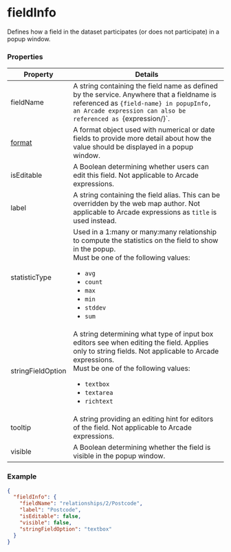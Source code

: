 # fieldInfo

Defines how a field in the dataset participates (or does not participate) in a popup window.

### Properties

| Property | Details
| --- | ---
| fieldName | A string containing the field name as defined by the service. Anywhere that a fieldname is referenced as `{field-name} in popupInfo, an Arcade expression can also be referenced as `{expression/<expression-name>}`.
| [format](format.md) | A format object used with numerical or date fields to provide more detail about how the value should be displayed in a popup window.
| isEditable | A Boolean determining whether users can edit this field. Not applicable to Arcade expressions.
| label | A string containing the field alias. This can be overridden by the web map author. Not applicable to Arcade expressions as `title` is used instead.
| statisticType | Used in a 1:many or many:many relationship to compute the statistics on the field to show in the popup.<br>Must be one of the following values:<ul><li>`avg`</li><li>`count`</li><li>`max`</li><li>`min`</li><li>`stddev`</li><li>`sum`</li></ul>
| stringFieldOption | A string determining what type of input box editors see when editing the field. Applies only to string fields. Not applicable to Arcade expressions.<br>Must be one of the following values:<ul><li>`textbox`</li><li>`textarea`</li><li>`richtext`</li></ul>
| tooltip | A string providing an editing hint for editors of the field. Not applicable to Arcade expressions.
| visible | A Boolean determining whether the field is visible in the popup window.


### Example

```json
{
  "fieldInfo": {
    "fieldName": "relationships/2/Postcode",
    "label": "Postcode",
    "isEditable": false,
    "visible": false,
    "stringFieldOption": "textbox"
  }
}
```

